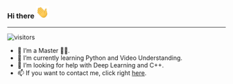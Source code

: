 ### Hi there  <img src="https://raw.githubusercontent.com/guuzaa/guuzaa/master/assets/wave.gif" width="30px" />

<!--
**guuzaa/guuzaa** is a ✨ _special_ ✨ repository because its `README.md` (this file) appears on your GitHub profile.
Here are some ideas to get you started:

-->

---
![visitors](https://visitor-badge.glitch.me/badge?page_id=guuzaa.guuzaa)

- 🔭 I’m a Master 👩‍💻.
- 🌱 I’m currently learning Python and Video Understanding.
- 🤔 I’m looking for help with Deep Learning and C++.
- 📫 If you want to contact me, click right [here](https://paulden.site/about).
